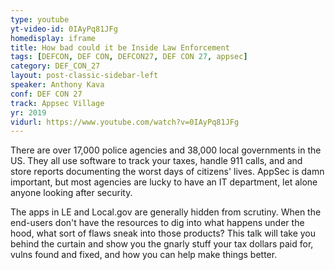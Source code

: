 ```yaml
---
type: youtube
yt-video-id: 0IAyPq81JFg
homedisplay: iframe
title: How bad could it be Inside Law Enforcement
tags: [DEFCON, DEF CON, DEFCON27, DEF CON 27, appsec]
category: DEF_CON_27
layout: post-classic-sidebar-left
speaker: Anthony Kava
conf: DEF CON 27
track: Appsec Village
yr: 2019
vidurl: https://www.youtube.com/watch?v=0IAyPq81JFg
---
```

There are over 17,000 police agencies and 38,000 local governments in the US. They all use software to track your taxes, handle 911 calls, and and store reports documenting the worst days of citizens' lives. AppSec is damn important, but most agencies are lucky to have an IT department, let alone anyone looking after security.

The apps in LE and Local.gov are generally hidden from scrutiny. When the end-users don't have the resources to dig into what happens under the hood, what sort of flaws sneak into those products? This talk will take you behind the curtain and show you the gnarly stuff your tax dollars paid for, vulns found and fixed, and how you can help make things better.